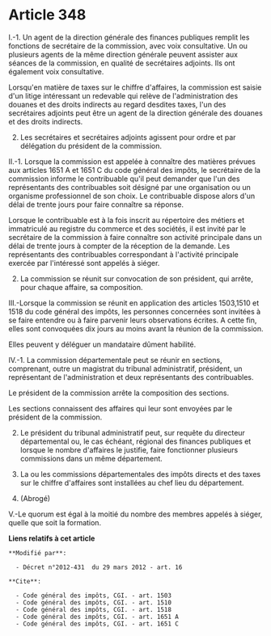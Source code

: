 # Article 348

I.-1. Un agent de la direction générale des finances publiques remplit les fonctions de secrétaire de la commission, avec
voix consultative. Un ou plusieurs agents de la même direction générale peuvent assister aux séances de la commission, en
qualité de secrétaires adjoints. Ils ont également voix consultative. 

Lorsqu'en matière de taxes sur le chiffre d'affaires, la commission est saisie d'un litige intéressant un redevable qui
relève de l'administration des douanes et des droits indirects au regard desdites taxes, l'un des secrétaires adjoints peut
être un agent de la direction générale des douanes et des droits indirects. 

2. Les secrétaires et secrétaires adjoints agissent pour ordre et par délégation du président de la commission. 

II.-1. Lorsque la commission est appelée à connaître des matières prévues aux articles 1651 A et 1651 C du code général des
impôts, le secrétaire de la commission informe le contribuable qu'il peut demander que l'un des représentants des
contribuables soit désigné par une organisation ou un organisme professionnel de son choix. Le contribuable dispose alors
d'un délai de trente jours pour faire connaître sa réponse. 

Lorsque le contribuable est à la fois inscrit au répertoire des métiers et immatriculé au registre du commerce et des
sociétés, il est invité par le secrétaire de la commission à faire connaître son activité principale dans un délai de trente
jours à compter de la réception de la demande. Les représentants des contribuables correspondant à l'activité principale
exercée par l'intéressé sont appelés à siéger. 

2. La commission se réunit sur convocation de son président, qui arrête, pour chaque affaire, sa composition. 

III.-Lorsque la commission se réunit en application des articles 1503,1510 et 1518 du code général des impôts, les personnes
concernées sont invitées à se faire entendre ou à faire parvenir leurs observations écrites. A cette fin, elles sont
convoquées dix jours au moins avant la réunion de la commission. 

Elles peuvent y déléguer un mandataire dûment habilité. 

IV.-1. La commission départementale peut se réunir en sections, comprenant, outre un magistrat du tribunal administratif,
président, un représentant de l'administration et deux représentants des contribuables. 

Le président de la commission arrête la composition des sections. 

Les sections connaissent des affaires qui leur sont envoyées par le président de la commission. 

2. Le président du tribunal administratif peut, sur requête du directeur départemental ou, le cas échéant, régional des
finances publiques et lorsque le nombre d'affaires le justifie, faire fonctionner plusieurs commissions dans un même
département. 

3. La ou les commissions départementales des impôts directs et des taxes sur le chiffre d'affaires sont installées au chef
lieu du département. 

4. (Abrogé) 

V.-Le quorum est égal à la moitié du nombre des membres appelés à siéger, quelle que soit la formation.

**Liens relatifs à cet article**

	**Modifié par**:

	  - Décret n°2012-431  du 29 mars 2012 - art. 16

	**Cite**:

	  - Code général des impôts, CGI. - art. 1503
	  - Code général des impôts, CGI. - art. 1510
	  - Code général des impôts, CGI. - art. 1518
	  - Code général des impôts, CGI. - art. 1651 A
	  - Code général des impôts, CGI. - art. 1651 C
